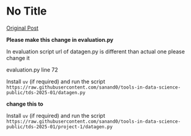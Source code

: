# No Title

[Original Post](https://discourse.onlinedegree.iitm.ac.in/t/164277/344)

<p><strong>Please make this change in evaluation.py</strong></p>
<p>In evaluation script url of datagen.py is different than actual one please change it</p>
<p>evaluation.py line 72</p>
<p>Install <code>uv</code> (if required) and run the script <code>https://raw.githubusercontent.com/sanand0/tools-in-data-science-public/tds-2025-01/datagen.py</code></p>
<p><strong>change this to</strong></p>
<p>Install <code>uv</code> (if required) and run the script <code>https://raw.githubusercontent.com/sanand0/tools-in-data-science-public/tds-2025-01/project-1/datagen.py</code></p>